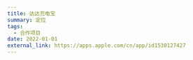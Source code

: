 ```yaml
---
title: 达达充电宝
summary: 定位
tags:
  - 合作项目
date: 2022-01-01
external_link: https://apps.apple.com/cn/app/id1530127427
---
```

